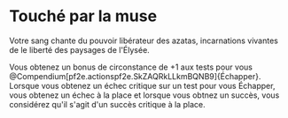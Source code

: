 # Touché par la muse

<p>Votre sang chante du pouvoir libérateur des azatas, incarnations vivantes de le liberté des paysages de l'Élysée.</p>
<p>Vous obtenez un bonus de circonstance de +1 aux tests pour vous @Compendium[pf2e.actionspf2e.SkZAQRkLLkmBQNB9]{Échapper}. Lorsque vous obtenez un échec critique sur un test pour vous Échapper, vous obtenez un échec à la place et lorsque vous obtnez un succès, vous considérez qu'il s'agit d'un succès critique à la place.</p>